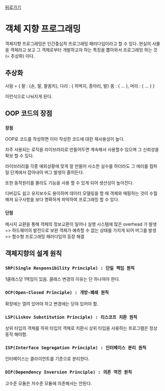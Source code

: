 <a href="https://github.com/jhlee225/studyDevRepo">뒤로가기</a>

# 객체 지향 프로그래밍

객체지향 프로그래밍은 인간중심적 프로그래밍 패러다임이라고 할 수 있다.
현실의 사물을 객체라고 보고 그 객체로부터 개발하고자 하는 특징을 뽑아와서 프로그래밍 하는 것(= 추상화) 이다.

## 추상화

사람 = {
팔 : {손, 팔, 팔꿈치},
다리 : { 허벅지, 종아리, 발}
몸 : { ... },
머리 : { ... }
}

이런식으로 나눠지게 된다.

## OOP 코드의 장점

### `장점`

OOP로 코드를 작성하면 이미 작성한 코드에 대한 재사용성이 높다.

자주 사용되는 로직을 라이브러리로 만들어두면 계속해서 사용할수 있으며 그 신뢰성을 확보 할 수 있다.

라이브러리를 각종 예외상황에 맞게 잘 만들어 사소한 실수를 하더라도 그 에러를 컴파일 단계에서 잡아내어 버그 발생이 줄어든다.

또한 동작원리를 몰라도 기능을 사용 할 수 있게 되어 생산성이 높아진다.

디버깅도 쉽고 유지보수도 용이하며 데이터 모델링을 할 때 객체와 매핑하는 것이 수월해져 요구사항을 보다 명확하게 파악하여 프로그래밍 할 수 있다.

### `단점`

메시지 교환을 통해 객체의 정보교환이 일어나 실행 시스템에 많은 overhead 가 발생 => 하드웨어의 발전으로 보완
객체가 예측할 수 없는 상태를 가지게 되어 버그를 발생 => 함수형 프로그래밍 패러다임의 등장 해결

## 객체지향의 설계 원칙

### `SRP(Single Responsibility Principle) : 단일 책임 원칙`

1클래스당 1책임이 있음. 클래스 변경의 이유는 단 하나여야 한다.

### `OCP(Open-Closed Principle) : 개방-폐쇄 원칙`

확장에는 열려 있어야 하고 변경에는 닫혀 있어야 함.

### `LSP(Liskov Substitution Principle) : 리스코프 치환 원칙`

상위 타입의 객체를 하위 타입의 객체로 치환시 상위 타입을 사용하는 프로그램은 정상동작 해야함.

### `ISP(Interface Segregation Principle) : 인터페이스 분리 원칙`

인터페이스는 클라이언트를 기준으로 분리한다.

### `DIP(Dependency Inversion Principle) : 의존 역전 원칙`

고수준 모듈은 저수준 모듈에 의존해서는 안된다.
